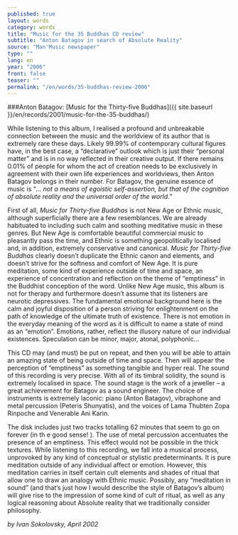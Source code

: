 ```yaml
---
published: true
layout: words
category: words
title: "Music for the 35 Buddhas CD review"
subtitle: "Anton Batagov in search of Absolute Reality"
source: "Man'Music newspaper"
type: ""
lang: en
year: "2006"
front: false
teaser: ""
permalink: "/en/words/35-buddhas-review-2006"
---
```


###Anton Batagov: [Music for the Thirty-five Buddhas]({{ site.baseurl }}/en/records/2001/music-for-the-35-buddhas/)

While listening to this album, I realised a profound and unbreakable connection between the music and the worldview of its author that is extremely rare these days. Likely 99.99% of contemporary cultural figures have, in the best case, a “declarative” outlook which is just their “personal matter” and is in no way reflected in their creative output. If there remains 0.01% of people for whom the act of creation needs to be exclusively in agreement with their own life experiences and worldviews, then Anton Batagov belongs in their number. For Batagov, the genuine essence of music is “_… not a means of egoistic self-assertion, but that of the cognition of absolute reality and the universal order of the world._”

First of all, _Music for Thirty-five Buddhas_ is not New Age or Ethnic music, although superficially there are a few resemblances. We are already habituated to including such calm and soothing meditative music in these genres. But New Age is comfortable beautiful commercial music to pleasantly pass the time, and Ethnic is something geopolitically localised and, in addition, extremely conservative and canonical. _Music for Thirty-five Buddhas_ clearly doesn’t duplicate the Ethnic canon and elements, and doesn’t strive for the softness and comfort of New Age. It is pure meditation, some kind of experience outside of time and space, an experience of concentration and reflection on the theme of “emptiness” in the Buddhist conception of the word. Unlike New Age music, this album is not for therapy and furthermore doesn’t assume that its listeners are neurotic depressives. The fundamental emotional background here is the calm and joyful disposition of a person striving for enlightenment on the path of knowledge of the ultimate truth of existence. There is not emotion in the everyday meaning of the word as it is difficult to name a state of mind as an “emotion”. Emotions, rather, reflect the illusory nature of our individual existences. Speculation can be minor, major, atonal, polyphonic…

This CD may (and must) be put on repeat, and then you will be able to attain an amazing state of being outside of time and space. Then will appear the perception of “emptiness” as something tangible and hyper real. The sound of this recording is very precise. With all of its timbral solidity, the sound is extremely localised in space. The sound stage is the work of a jeweller – a great achievement for Batagov as a sound engineer. The choice of instruments is extremely laconic: piano (Anton Batagov), vibraphone and metal percussion (Peteris Shunyatis), and the voices of Lama Thubten Zopa Rinpoche and Venerable Ani Karin.

The disk includes just two tracks totalling 62 minutes that seem to go on forever (in th e good sense! ). The use of metal percussion accentuates the presence of an emptiness. This effect would not be possible in the thick textures. While listening to this recording, we fall into a musical process, unprovoked by any kind of conceptual or stylistic predeterminants. It is pure meditation outside of any individual affect or emotion. However, this meditation carries in itself certain cult elements and shades of ritual that allow one to draw an analogy with Ethnic music. Possibly, any “meditation in sound” (and that’s just how I would describe the style of Batagov’s album) will give rise to the impression of some kind of cult of ritual, as well as any logical reasoning about Absolute reality that we traditionally consider philosophy.

_by Ivan Sokolovsky, April 2002_